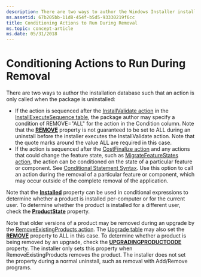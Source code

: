 ```yaml
---
description: There are two ways to author the Windows Installer installation database such that an action is only called when the package is uninstalled.
ms.assetid: 67b205bb-11d8-454f-b5d5-93330219f6cc
title: Conditioning Actions to Run During Removal
ms.topic: concept-article
ms.date: 05/31/2018
---
```


# Conditioning Actions to Run During Removal

There are two ways to author the installation database such that an action is only called when the package is uninstalled:

-   If the action is sequenced after the [InstallValidate action](installvalidate-action.md) in the [InstallExecuteSequence table](installexecutesequence-table.md), the package author may specify a condition of REMOVE="ALL" for the action in the Condition column. Note that the [**REMOVE**](remove.md) property is not guaranteed to be set to ALL during an uninstall before the installer executes the InstallValidate action. Note that the quote marks around the value ALL are required in this case.
-   If the action is sequenced after the [CostFinalize action](costfinalize-action.md) and any actions that could change the feature state, such as [MigrateFeatureStates action](migratefeaturestates-action.md), the action can be conditioned on the state of a particular feature or component. See [Conditional Statement Syntax](conditional-statement-syntax.md). Use this option to call an action during the removal of a particular feature or component, which may occur outside of the complete removal of the application.

Note that the [**Installed**](installed.md) property can be used in conditional expressions to determine whether a product is installed per-computer or for the current user. To determine whether the product is installed for a different user, check the [**ProductState**](productstate.md) property.

Note that older versions of a product may be removed during an upgrade by the [RemoveExistingProducts action](removeexistingproducts-action.md). The [Upgrade table](upgrade-table.md) may also set the [**REMOVE**](remove.md) property to ALL in this case. To determine whether a product is being removed by an upgrade, check the [**UPGRADINGPRODUCTCODE**](upgradingproductcode.md) property. The installer only sets this property when RemoveExistingProducts removes the product. The installer does not set the property during a normal uninstall, such as removal with Add/Remove programs.

 

 



